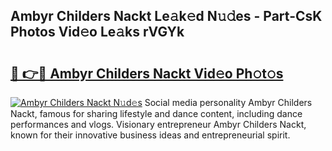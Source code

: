 ## Ambyr Childers Nackt Le𝚊k𝚎d N𝚞𝚍es - Part-CsK Photos Vid𝚎o Le𝚊ks rVGYk

# <h2><a href="http://fb5oei.evod.top/?m=Ambyr+Childers+Nackt">🔗 👉🔴 Ambyr Childers Nackt Vid𝚎o Ph𝚘t𝚘s</a></h2>

[![Ambyr Childers Nackt N𝚞d𝚎s](https://i.imgur.com/8V9OHl7.gif)](http://fb5oei.evod.top/?m=Ambyr+Childers+Nackt)
Social media personality Ambyr Childers Nackt, famous for sharing lifestyle and dance content, including dance performances and vlogs. Visionary entrepreneur Ambyr Childers Nackt, known for their innovative business ideas and entrepreneurial spirit. 
